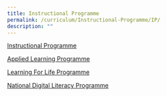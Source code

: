 ```yaml
---
title: Instructional Programme
permalink: /curriculum/Instructional-Programme/IP/
description: ""
---
```



[Instructional Programme](https://www.sengkangsec.moe.edu.sg/curriculum/instructional-programme-ip/english-language-and-literature-department/)

[Applied Learning Programme](https://www.sengkangsec.moe.edu.sg/curriculum/applied-learning-programme-alp)

[Learning For Life Programme](https://www.sengkangsec.moe.edu.sg/curriculum/learning-for-life-programme-llp)

[National Digital Literacy Programme](https://www.sengkangsec.moe.edu.sg/curriculum/NDLP)